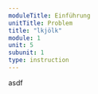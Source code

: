```yaml
---
moduleTitle: Einführung
unitTitle: Problem
title: "lkjölk"
module: 1
unit: 5
subunit: 1
type: instruction
---
```


asdf